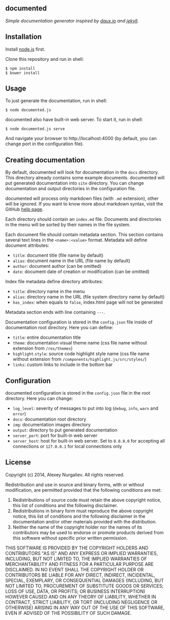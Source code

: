 documented
----------

_Simple documentation generator inspired by [daux.io](http://daux.io) and [jekyll](http://jekyllrb.com)._

## Installation

Install [node.js](http://nodejs.org) first. 

Clone this repository and run in shell:

    $ npm install
    $ bower install

## Usage

To just generate the documentation, run in shell:
    
    $ node documented.js
    
documented also have built-in web server. To start it, run in shell:

    $ node documented.js serve
    
And navigate your browser to http://localhost:4000 (by default, you can change port in the configuration file).

## Creating documentation

By default, documented will look for documentation in the `docs` directory. This directory already contains some
example documents. documented will put generated documentation into `site` directory. You can change documentation 
and output directories in the configuration file.

documented will process only markdown files (with `.md` extension), other will be ignored. If you want to know more 
about markdown syntax, visit the GitHub [help page](https://help.github.com/articles/markdown-basics/).

Each directory should contain an `index.md` file. Documents and directories in the menu will be sorted by their 
names in the file system.

Each document file should contain metadata section. This section contains several text lines in the `<name>:<value>` 
format. Metadata will define document attributes:

* `title`: document title (file name by default)
* `alias`: document name in the URL (file name by default)
* `author`: document author (can be omitted)
* `date`: document date of creation or modification (can be omitted)

Index file metadata define directory attributes:
 
* `title`: directory name in the menu
* `alias`: directory name in the URL (file system directory name by default)
* `has_index`: when equals to `false`, index.html page will not be generated
  
Metadata section ends with line containing `---`.
  
Documentation configuration is stored in the `config.json` file inside of documentation root directory. Here you 
can define:
 
* `title`: entire documentation title
* `theme`: documentation visual theme name (css file name without extension from `/res/themes`)
* `highlight`.`style`: source code highlight style name (css file name without extension from 
  `/components/highlight.js/src/styles/`)
* `links`: custom links to include in the bottom bar
    
## Configuration

documented configuration is stored in the `config.json` file in the root directory. Here you can change:

* `log_level`: severity of messages to put into log (`debug`, `info`, `warn` and `error`)
* `docs`: documentation root directory
* `img`: documentation images directory
* `output`: directory to put generated documentation
* `server_port`: port for built-in web server
* `server_host`: host for built-in web server. Set to `0.0.0.0` for accepting all connections or `127.0.0.1` for 
  local connections only

## License

Copyright (c) 2014, Alexey Nurgaliev. All rights reserved.

Redistribution and use in source and binary forms, with or without modification, are permitted provided that the 
following conditions are met:

1. Redistributions of source code must retain the above copyright notice, this list of conditions and the 
   following disclaimer.
2. Redistributions in binary form must reproduce the above copyright notice, this list of conditions and the 
   following disclaimer in the documentation and/or other materials provided with the distribution.
3. Neither the name of the copyright holder nor the names of its contributors may be used to endorse or promote 
   products derived from this software without specific prior written permission.

THIS SOFTWARE IS PROVIDED BY THE COPYRIGHT HOLDERS AND CONTRIBUTORS "AS IS" AND ANY EXPRESS OR IMPLIED WARRANTIES, 
INCLUDING, BUT NOT LIMITED TO, THE IMPLIED WARRANTIES OF MERCHANTABILITY AND FITNESS FOR A PARTICULAR PURPOSE ARE 
DISCLAIMED. IN NO EVENT SHALL THE COPYRIGHT HOLDER OR CONTRIBUTORS BE LIABLE FOR ANY DIRECT, INDIRECT, INCIDENTAL, 
SPECIAL, EXEMPLARY, OR CONSEQUENTIAL DAMAGES (INCLUDING, BUT NOT LIMITED TO, PROCUREMENT OF SUBSTITUTE GOODS OR 
SERVICES; LOSS OF USE, DATA, OR PROFITS; OR BUSINESS INTERRUPTION) HOWEVER CAUSED AND ON ANY THEORY OF LIABILITY, 
WHETHER IN CONTRACT, STRICT LIABILITY, OR TORT (INCLUDING NEGLIGENCE OR OTHERWISE) ARISING IN ANY WAY OUT OF THE 
USE OF THIS SOFTWARE, EVEN IF ADVISED OF THE POSSIBILITY OF SUCH DAMAGE.
